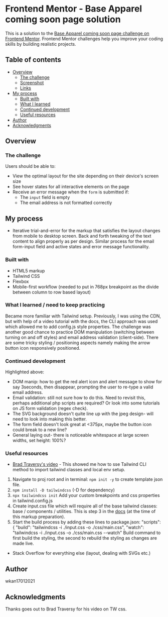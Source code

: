 # Frontend Mentor - Base Apparel coming soon page solution

This is a solution to the [Base Apparel coming soon page challenge on Frontend Mentor](https://www.frontendmentor.io/challenges/base-apparel-coming-soon-page-5d46b47f8db8a7063f9331a0). Frontend Mentor challenges help you improve your coding skills by building realistic projects.

## Table of contents

- [Overview](#overview)
  - [The challenge](#the-challenge)
  - [Screenshot](#screenshot)
  - [Links](#links)
- [My process](#my-process)
  - [Built with](#built-with)
  - [What I learned](#what-i-learned)
  - [Continued development](#continued-development)
  - [Useful resources](#useful-resources)
- [Author](#author)
- [Acknowledgments](#acknowledgments)

## Overview

### The challenge

Users should be able to:

- View the optimal layout for the site depending on their device's screen size
- See hover states for all interactive elements on the page
- Receive an error message when the `form` is submitted if:
  - The `input` field is empty
  - The email address is not formatted correctly

## My process

- Iterative trial-and-error for the markup that satisfies the layout changes from mobile to desktop screen. Back and forth tweaking of the text content to align properly as per design. Similar process for the email form-input field and active states and error message functionality.

### Built with

- HTML5 markup
- Tailwind CSS
- Flexbox
- Mobile-first workflow (needed to put in 768px breakpoint as the divide between column to row based layout)

### What I learned / need to keep practicing

Became more familiar with Tailwind setup. Previously, I was using the CDN, but with help of a video tutorial with the docs, the CLI approach was used which allowed me to add config.js style properties.
The challenge was another good chance to practice DOM manipulation (switching between turning on and off styles) and email address validation (client-side).
There are some tricky styling / positioning aspects namely making the arrow button icon responsively positioned.

### Continued development

Highlighted above:

- DOM manip: how to get the red alert icon and alert message to show for say 3seconds, then disappear, prompting the user to re-type a valid email address.
- Email validation: still not sure how to do this. Need to revisit this, perhaps additional php scripts are required? Or look into some tutorials on JS form validation (regex check).
- The SVG background doesn't quite line up with the jpeg design- will need to look into making this better.
- The form field doesn't look great at <375px, maybe the button icon could break to a new line?
- General laying out- there is noticeable whitespace at large screen widths, set height: 100%?

### Useful resources

- [Brad Traversy's video](https://www.youtube.com/watch?v=dFgzHOX84xQ&t=101s&ab_channel=TraversyMedia) - This showed me how to sse Tailwind CLI method to import tailwind classes and local env setup.

1. Navigate to proj root and in terminal: `npm init -y` to create template json file.
2. `npm install -D tailwindcss` (-D for dependency)
3. `npx tailwindcss init`
   Add your custom breakpoints and css properties in tailwind.config.js
4. Create input.css file which will require all of the base tailwind classes: base / components / utilities. This is step 3 in the [docs](https://tailwindcss.com/docs/installation) (at the time of this markup preparation).
5. Start the build process by adding these lines to package.json:
   "scripts": {
   "build": "tailwindcss -i ./input.css -o ./css/main.css",
   "watch": "tailwindcss -i ./input.css -o ./css/main.css --watch"
   Build command to first build the styling, the second to rebuild the styling as changes are made live.

- Stack Overflow for everything else (layout, dealing with SVGs etc.)

## Author

wkan17012021

## Acknowledgments

Thanks goes out to Brad Traversy for his video on TW css.
